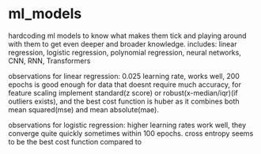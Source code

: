 # ml_models
hardcoding ml models to know what makes them tick and playing around with them to get even deeper and broader knowledge.
includes: linear regression, logistic regression, polynomial regression, neural networks, CNN, RNN, Transformers

observations for linear regression: 0.025 learning rate, works well, 200 epochs is good enough for data that doesnt require much accuracy, for feature scaling implement standard(z score) or robust(x-median/iqr)(if outliers exists), and the best cost function is huber as it combines both mean squared(mse) and mean absolute(mae).

observations for logistic regression: higher learning rates work well, they converge quite quickly sometimes within 100 epochs. cross entropy seems to be the best cost function compared to
